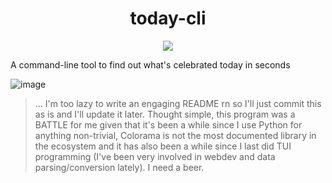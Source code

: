 <h1 align="center">today-cli
</h1>
<p align="center"><img src="https://img.shields.io/badge/Python-blue?style=for-the-badge&logo=python&logoColor=FFD43B"></p>

A command-line tool to find out what's celebrated today in seconds

![image](https://user-images.githubusercontent.com/65634520/218370196-8d183ec6-a2a6-436d-a319-ae1beb90045a.png)

> ... I'm too lazy to write an engaging README rn so I'll just commit this as is and I'll update it later. Thought simple, this program was a BATTLE for me given that it's been a while since I use Python for anything non-trivial, Colorama is not the most documented library in the ecosystem and it has also been a while since I last did TUI programming (I've been very involved in webdev and data parsing/conversion lately). I need a beer.
